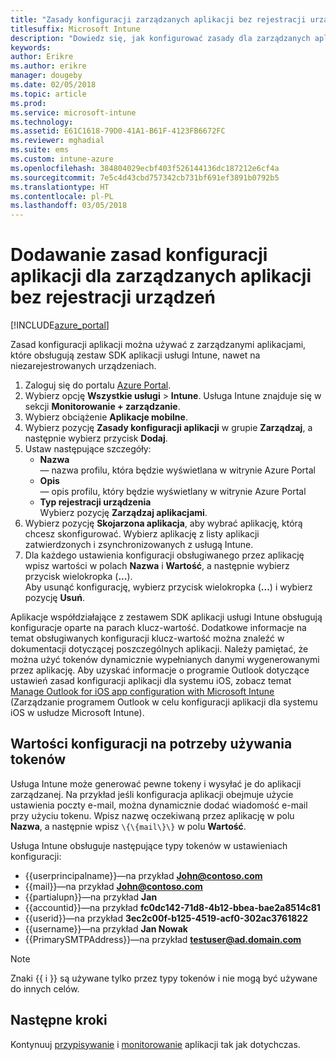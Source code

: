 ```yaml
---
title: "Zasady konfiguracji zarządzanych aplikacji bez rejestracji urządzeń"
titlesuffix: Microsoft Intune
description: "Dowiedz się, jak konfigurować zasady dla zarządzanych aplikacji bez rejestracji urządzeń."
keywords: 
author: Erikre
ms.author: erikre
manager: dougeby
ms.date: 02/05/2018
ms.topic: article
ms.prod: 
ms.service: microsoft-intune
ms.technology: 
ms.assetid: E61C1618-79D0-41A1-B61F-4123FB6672FC
ms.reviewer: mghadial
ms.suite: ems
ms.custom: intune-azure
ms.openlocfilehash: 384804029ecbf403f526144136dc187212e6cf4a
ms.sourcegitcommit: 7e5c4d43cbd757342cb731bf691ef3891b0792b5
ms.translationtype: HT
ms.contentlocale: pl-PL
ms.lasthandoff: 03/05/2018
---
```

# <a name="add-app-configuration-policies-for-managed-apps-without-device-enrollment"></a>Dodawanie zasad konfiguracji aplikacji dla zarządzanych aplikacji bez rejestracji urządzeń

[!INCLUDE[azure_portal](./includes/azure_portal.md)]

Zasad konfiguracji aplikacji można używać z zarządzanymi aplikacjami, które obsługują zestaw SDK aplikacji usługi Intune, nawet na niezarejestrowanych urządzeniach. 

1. Zaloguj się do portalu [Azure Portal](https://portal.azure.com).
2. Wybierz opcję **Wszystkie usługi** > **Intune**. Usługa Intune znajduje się w sekcji **Monitorowanie + zarządzanie**.
3. Wybierz obciążenie **Aplikacje mobilne**.
4. Wybierz pozycję **Zasady konfiguracji aplikacji** w grupie **Zarządzaj**, a następnie wybierz przycisk **Dodaj**.
5. Ustaw następujące szczegóły:
    - **Nazwa**  
      — nazwa profilu, która będzie wyświetlana w witrynie Azure Portal
    - **Opis**  
      — opis profilu, który będzie wyświetlany w witrynie Azure Portal
    - **Typ rejestracji urządzenia**  
      Wybierz pozycję **Zarządzaj aplikacjami**.
6. Wybierz pozycję **Skojarzona aplikacja**, aby wybrać aplikację, którą chcesz skonfigurować. Wybierz aplikację z listy aplikacji zatwierdzonych i zsynchronizowanych z usługą Intune.
7. Dla każdego ustawienia konfiguracji obsługiwanego przez aplikację wpisz wartości w polach **Nazwa** i **Wartość**, a następnie wybierz przycisk wielokropka (**...**).  
    Aby usunąć konfigurację, wybierz przycisk wielokropka (**...**) i wybierz pozycję **Usuń**.  
    
Aplikacje współdziałające z zestawem SDK aplikacji usługi Intune obsługują konfiguracje oparte na parach klucz-wartość. Dodatkowe informacje na temat obsługiwanych konfiguracji klucz-wartość można znaleźć w dokumentacji dotyczącej poszczególnych aplikacji. Należy pamiętać, że można użyć tokenów dynamicznie wypełnianych danymi wygenerowanymi przez aplikację. Aby uzyskać informacje o programie Outlook dotyczące ustawień zasad konfiguracji aplikacji dla systemu iOS, zobacz temat [Manage Outlook for iOS app configuration with Microsoft Intune](https://technet.microsoft.com/en-us/library/mt813789(v=exchg.150).aspx) (Zarządzanie programem Outlook w celu konfiguracji aplikacji dla systemu iOS w usłudze Microsoft Intune).

## <a name="configuration-values-for-using-tokens"></a>Wartości konfiguracji na potrzeby używania tokenów

Usługa Intune może generować pewne tokeny i wysyłać je do aplikacji zarządzanej. Na przykład jeśli konfiguracja aplikacji obejmuje użycie ustawienia poczty e-mail, można dynamicznie dodać wiadomość e-mail przy użyciu tokenu. Wpisz nazwę oczekiwaną przez aplikację w polu **Nazwa**, a następnie wpisz `\{\{mail\}\}` w polu **Wartość**.

Usługa Intune obsługuje następujące typy tokenów w ustawieniach konfiguracji:

- \{\{userprincipalname\}\}—na przykład **John@contoso.com**
- \{\{mail\}\}—na przykład **John@contoso.com**
- \{\{partialupn\}\}—na przykład **Jan**
- \{\{accountid\}\}—na przykład **fc0dc142-71d8-4b12-bbea-bae2a8514c81**
- \{\{userid\}\}—na przykład **3ec2c00f-b125-4519-acf0-302ac3761822**
- \{\{username\}\}—na przykład **Jan Nowak**
- \{\{PrimarySMTPAddress\}\}—na przykład **testuser@ad.domain.com** 


> [!Note]  
> Znaki \{\{ i \}\} są używane tylko przez typy tokenów i nie mogą być używane do innych celów.

## <a name="next-steps"></a>Następne kroki

Kontynuuj [przypisywanie](apps-deploy.md) i [monitorowanie](apps-monitor.md) aplikacji tak jak dotychczas.
